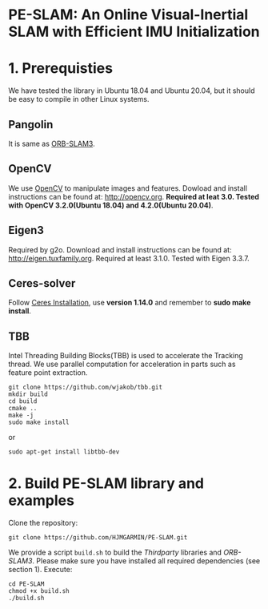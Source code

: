 # PE-SLAM: An Online Visual-Inertial SLAM with Efficient IMU Initialization
# 1. Prerequisties
We have tested the library in Ubuntu 18.04 and Ubuntu 20.04, but it should be easy to compile in other Linux systems.

## Pangolin
It is same as [ORB-SLAM3](https://github.com/UZ-SLAMLab/ORB_SLAM3).

## OpenCV
We use [OpenCV](http://opencv.org) to manipulate images and features. Dowload and install instructions can be found at: http://opencv.org. **Required at leat 3.0. Tested with OpenCV 3.2.0(Ubuntu 18.04) and 4.2.0(Ubuntu 20.04)**.

## Eigen3
Required by g2o. Download and install instructions can be found at: http://eigen.tuxfamily.org. Required at least 3.1.0. Tested with Eigen 3.3.7.

## Ceres-solver
Follow [Ceres Installation](http://ceres-solver.org/installation.html), use **version 1.14.0** and remember to **sudo make install**.

## TBB
Intel Threading Building Blocks(TBB) is used to accelerate the Tracking thread. We use parallel computation for acceleration in parts such as feature point extraction.
```
git clone https://github.com/wjakob/tbb.git
mkdir build
cd build
cmake ..
make -j
sudo make install
```
or
```
sudo apt-get install libtbb-dev
```
# 2. Build PE-SLAM library and examples
Clone the repository:
```
git clone https://github.com/HJMGARMIN/PE-SLAM.git
```

We provide a script `build.sh` to build the *Thirdparty* libraries and *ORB-SLAM3*. Please make sure you have installed all required dependencies (see section 1). Execute:
```
cd PE-SLAM
chmod +x build.sh
./build.sh
```
